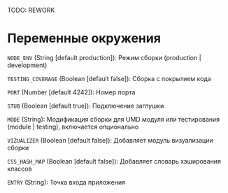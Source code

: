 TODO: REWORK

# Переменные окружения

`NODE_ENV` (String [default production]): Режим сборки (production | development)

`TESTING_COVERAGE` (Boolean [default false]): Сборка с покрытием кода

`PORT` (Number [default 4242]): Номер порта

`STUB` (Boolean [default true]): Подключение заглушки

`MODE` (String): Модификация сборки для UMD модуля или тестирования (module | testing), включается опционально

`VIZUALIZER` (Boolean [default false]): Добавляет модуль визуализации сборки

`CSS_HASH_MAP` (Boolean [default false]): Добавляет словарь хэширования классов

`ENTRY` (String): Точка входа приложения
